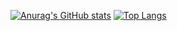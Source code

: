 [![Anurag's GitHub stats](https://github-readme-stats-roan-pi-64.vercel.app/api?username=daisuke0724&count_private=true&show_icons=true&theme=tokyonight)](https://github.com/anuraghazra/github-readme-stats)
[![Top Langs](https://github-readme-stats-roan-pi-64.vercel.app/api/top-langs/?username=daisuke0724&theme=tokyonight)](https://github.com/anuraghazra/github-readme-stats)
